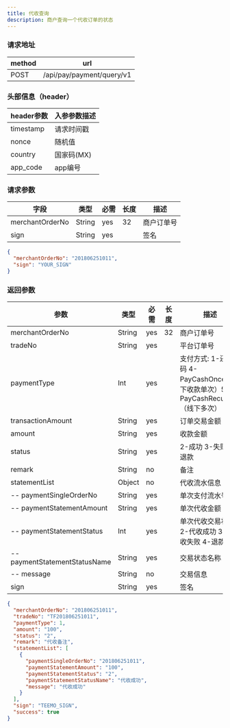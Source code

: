 ```yaml
---
title: 代收查询
description: 商户查询一个代收订单的状态
---
```


### 请求地址

| method | url                       |
| ------ | ------------------------- |
| POST   | /api/pay/payment/query/v1 |

### 头部信息（header）

| header参数                  | 入参参数描述  |
|---------------------------|---------|
| timestamp                 | 请求时间戳   |
| nonce                     | 随机值     |
| country                   | 国家码(MX) |
| app_code                  | app编号   |

### 请求参数

| 字段            | 类型   | 必需 | 长度 | 描述       |
| --------------- | ------ | ---- | ---- | ---------- |
| merchantOrderNo | String | yes  | 32   | 商户订单号 |
| sign            | String | yes  |      | 签名       |

```json title=请求示例
{
  "merchantOrderNo": "201806251011",
  "sign": "YOUR_SIGN"
}
```

### 返回参数

| 参数                          | 类型   | 必需 | 长度 | 描述                           |
| ----------------------------- | ------ | ---- |---|------------------------------|
| merchantOrderNo               | String | yes  | 32 | 商户订单号                        |
| tradeNo                       | String | yes  |   | 平台订单号                        |
| paymentType                   | Int    | yes  |   | 支付方式: 1-还款码 4-PayCashOnce（线下收款单次）5-PayCashRecurrent（线下多次）     |
| transactionAmount             | String | yes  |   | 订单交易金额                       |
| amount                        | String | yes  |   | 收款金额                       |
| status                        | String | yes  |   | 2-成功 3-失败 4-退款               |
| remark                        | String | no   |   | 备注                           |
| statementList                 | Object | no   |   | 代收流水信息                       |
| -- paymentSingleOrderNo       | String | yes  |   | 单次支付流水号                      |
| -- paymentStatementAmount     | String | yes  |   | 单次代收金额                       |
| -- paymentStatementStatus     | Int | yes  |   | 单次代收交易状态: 2-代收成功 3-代收失败 4-退款 |
| -- paymentStatementStatusName | String | yes  |   | 交易状态名称                       |
| -- message                    | String | no   |   | 交易信息                         |
| sign                          | String | yes  |   | 签名                           |

```json title=返回示例
{
  "merchantOrderNo": "201806251011",
  "tradeNo": "TF201806251011",
  "paymentType": 1,
  "amount": "100",
  "status": "2",
  "remark": "代收备注",
  "statementList": [
    {
      "paymentSingleOrderNo": "201806251011",
      "paymentStatementAmount": "100",
      "paymentStatementStatus": "2",
      "paymentStatementStatusName": "代收成功",
      "message": "代收成功"
    }
  ],
  "sign": "TEEMO_SIGN",
  "success": true
}
```
